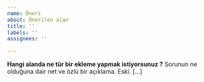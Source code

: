 ```yaml
---
name: Öneri
about: Önerilen alan
title: ''
labels: ''
assignees: ''

---
```


**Hangi alanda ne tür bir ekleme yapmak istiyorsunuz ?**
Sorunun ne olduğuna dair net ve özlü bir açıklama. Eski. [...]
